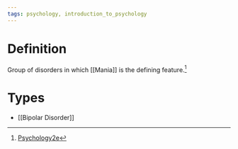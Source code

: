 ```yaml
---
tags: psychology, introduction_to_psychology
---
```


# Definition

Group of disorders in which [[Mania]] is the defining feature.[^1]

# Types
- [[Bipolar Disorder]]

[^1]: [Psychology2e](zotero://open-pdf/library/items/SSTBV7L5?page=573)